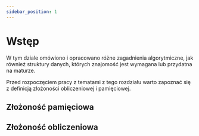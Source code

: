 ```yaml
---
sidebar_position: 1
---
```


# Wstęp

W tym dziale omówiono i opracowano różne zagadnienia algorytmiczne, jak również
struktury danych, których znajomość jest wymagana lub przydatna na maturze.

Przed rozpoczęciem pracy z tematami z tego rozdziału warto zapoznać się z
definicją złożoności obliczeniowej i pamięciowej.

## Złożoność pamięciowa

## Złożoność obliczeniowa
